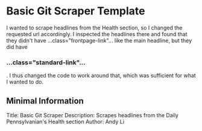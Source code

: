 # Basic Git Scraper Template

I wanted to scrape headlines from the Health section, so I changed the requested url accordingly. I inspected the headlines there and found that they didn't have <a>...class="frontpage-link"...</a> like the main headline, but they did have <h3>...class="standard-link"...</h3>. I thus changed the code to work around that, which was sufficient for what I wanted to do.

## Minimal Information

Title: Basic Git Scraper
Description: Scrapes headlines from the Daily Pennsylvanian's Health section
Author: Andy Li

